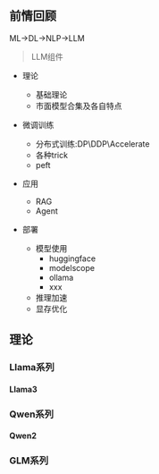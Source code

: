 
## 前情回顾
ML->DL->NLP->LLM
>LLM组件

- 理论
  - 基础理论
  - 市面模型合集及各自特点

- 微调训练
  - 分布式训练:DP\DDP\Accelerate
  - 各种trick
  - peft

- 应用
  - RAG
  - Agent

- 部署
  - 模型使用
    - huggingface
    - modelscope
    - ollama
    - xxx
  - 推理加速
  - 显存优化

## 理论


### Llama系列
#### Llama3


### Qwen系列
#### Qwen2


### GLM系列
